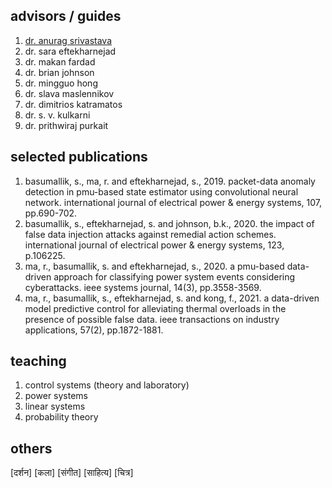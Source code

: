 ## advisors / guides

1. [dr. anurag srivastava](https://scholar.google.com/citations?user=_GtNYPMAAAAJ&hl=en)
2. dr. sara eftekharnejad
3. dr. makan fardad
4. dr. brian johnson
5. dr. mingguo hong
6. dr. slava maslennikov
7. dr. dimitrios katramatos
8. dr. s. v. kulkarni
9. dr. prithwiraj purkait

## selected publications

1. basumallik, s., ma, r. and eftekharnejad, s., 2019. packet-data anomaly detection in pmu-based state estimator using convolutional neural network. international journal of electrical power & energy systems, 107, pp.690-702.
2. basumallik, s., eftekharnejad, s. and johnson, b.k., 2020. the impact of false data injection attacks against remedial action schemes. international journal of electrical power & energy systems, 123, p.106225.
3. ma, r., basumallik, s. and eftekharnejad, s., 2020. a pmu-based data-driven approach for classifying power system events considering cyberattacks. ieee systems journal, 14(3), pp.3558-3569.
4. ma, r., basumallik, s., eftekharnejad, s. and kong, f., 2021. a data-driven model predictive control for alleviating thermal overloads in the presence of possible false data. ieee transactions on industry applications, 57(2), pp.1872-1881.

## teaching

1. control systems (theory and laboratory)
2. power systems
3. linear systems
4. probability theory

## others

[दर्शन] [कला] [संगीत] [साहित्य] [चित्र]
